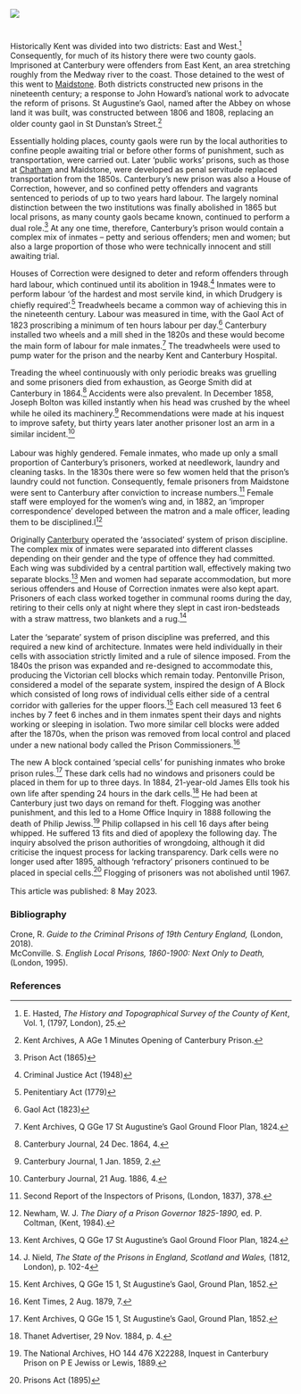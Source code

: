 <a href="https://beta.kent-maps.online"><img src="https://beta.kent-maps.online/juncture/ve-button.png"></a>
<param ve-config title="Canterbury Gaol in the Nineteenth Century" author="Dr Maryse Tennant" layout="vtl" 
banner="https://raw.githubusercontent.com/kent-map/images/main/banners/19c.jpg">

<param ve-entity eid="Q213180" aliases="Maidstone">

#

Historically Kent was divided into two districts: East and West.[^ref1]  Consequently, for much of its history there were two county gaols. Imprisoned at Canterbury were offenders from East Kent, an area stretching roughly from the Medway river to the coast. Those detained to the west of this went to [Maidstone](/19c/19c-convicts-maidstone/). Both districts constructed new prisons in the nineteenth century; a response to John Howard’s national work to advocate the reform of prisons. St Augustine’s Gaol, named after the Abbey on whose land it was built, was constructed between 1806 and 1808, replacing an older county gaol in St Dunstan’s Street.[^ref2]  
<param ve-image url="https://stor.artstor.org/stor/8b87d15d-5d86-4784-ab72-8dad919689c2" label="Letter to the Gaol, St Augustine's Canterbury" attribution="Martin Crowther">

Essentially holding places, county gaols were run by the local authorities to confine people awaiting trial or before other forms of punishment, such as transportation, were carried out. Later ‘public works’ prisons, such as those at [Chatham](/19c/19c-convicts-chatham/) and Maidstone, were developed as penal servitude replaced transportation from the 1850s. Canterbury’s new prison was also a House of Correction, however, and so confined petty offenders and vagrants sentenced to periods of up to two years hard labour. The largely nominal distinction between the two institutions was finally abolished in 1865 but local prisons, as many county gaols became known, continued to perform a dual role.[^ref3]  At any one time, therefore, Canterbury’s prison would contain a complex mix of inmates – petty and serious offenders; men and women; but also a large proportion of those who were technically innocent and still awaiting trial. 
<param ve-image url="https://upload.wikimedia.org/wikipedia/commons/d/d7/Former_gaol%2C_Canterbury_-_geograph.org.uk_-_4225814.jpg" label="Former Gaol, Canterbury" attribution="Stephen Craven, via Wikimedia Commons" license="CC BY-SA 2.0">
  
Houses of Correction were designed to deter and reform offenders through hard labour, which continued until its abolition in 1948.[^ref4]  Inmates were to perform labour ‘of the hardest and most servile kind, in which Drudgery is chiefly required’.[^ref5]  Treadwheels became a common way of achieving this in the nineteenth century. Labour was measured in time, with the Gaol Act of 1823 proscribing a minimum of ten hours labour per day.[^ref6]  Canterbury installed two wheels and a mill shed in the 1820s and these would become the main form of labour for male inmates.[^ref7]  The treadwheels were used to pump water for the prison and the nearby Kent and Canterbury Hospital.
<param ve-image url="https://upload.wikimedia.org/wikipedia/commons/d/d8/The_main_road_outside_the_Kent_and_Canterbury_Hospital%2C_Cant_Wellcome_L0006873.jpg" label="The main road outside the Kent and Canterbury Hospital, Canterbury. Line engraving by G. Dawe after C. Dillon." attribution="Wellcome Collection">

Treading the wheel continuously with only periodic breaks was gruelling and some prisoners died from exhaustion, as George Smith did at Canterbury in 1864.[^ref8]  Accidents were also prevalent. In December 1858, Joseph Bolton was killed instantly when his head was crushed by the wheel while he oiled its machinery.[^ref9]  Recommendations were made at his inquest to improve safety, but thirty years later another prisoner lost an arm in a similar incident.[^ref10]  
<br>
Labour was highly gendered. Female inmates, who made up only a small proportion of Canterbury’s prisoners, worked at needlework, laundry and cleaning tasks. In the 1830s there were so few women held that the prison’s laundry could not function. Consequently, female prisoners from Maidstone were sent to Canterbury after conviction to increase numbers.[^ref11]  Female staff were employed for the women’s wing and, in 1882, an ‘improper correspondence’ developed between the matron and a male officer, leading them to be disciplined.l[^ref12] 
<param ve-image url="https://upload.wikimedia.org/wikipedia/commons/9/96/Pentonville_Prison_Treadmill_1895.jpg" label="Treadmill at Pentonville Prison, 1895, showing what Canterbury Gaol treadmill may have been like" attribution="Public domain, via Wikimedia Commons">

Originally [Canterbury](/19c/19c-canterbury/) operated the ‘associated’ system of prison discipline. The complex mix of inmates were separated into different classes depending on their gender and the type of offence they had committed. Each wing was subdivided by a central partition wall, effectively making two separate blocks.[^ref13]  Men and women had separate accommodation, but more serious offenders and House of Correction inmates were also kept apart. Prisoners of each class worked together in communal rooms during the day, retiring to their cells only at night where they slept in cast iron-bedsteads with a straw mattress, two blankets and a rug.[^ref14]  
<br>
Later the ‘separate’ system of prison discipline was preferred, and this required a new kind of architecture. Inmates were held individually in their cells with association strictly limited and a rule of silence imposed.  From the 1840s the prison was expanded and re-designed to accommodate this, producing the Victorian cell blocks which remain today. Pentonville Prison, considered a model of the separate system, inspired the design of A Block which consisted of long rows of individual cells either side of a central corridor with galleries for the upper floors.[^ref15]  Each cell measured 13 feet 6 inches by 7 feet 6 inches and in them inmates spent their days and nights working or sleeping in isolation. Two more similar cell blocks were added after the 1870s, when the prison was removed from local control and placed under a new national body called the Prison Commissioners.[^ref16]  
<param ve-image url="https://stor.artstor.org/stor/6e9cc957-61b9-4342-b8e2-ef7ae7980680" label="Canterbury Prison" attribution="Michelle Crowther">

The new A block contained ‘special cells’ for punishing inmates who broke prison rules.[^ref17]  These dark cells had no windows and prisoners could be placed in them for up to three days. In 1884, 21-year-old James Ells took his own life after spending 24 hours in the dark cells.[^ref18]  He had been at Canterbury just two days on remand for theft. Flogging was another punishment, and this led to a Home Office Inquiry in 1888 following the death of Philip Jewiss.[^ref19]  Philip collapsed in his cell 16 days after being whipped. He suffered 13 fits and died of apoplexy the following day. The inquiry absolved the prison authorities of wrongdoing, although it did criticise the inquest process for lacking transparency. Dark cells were no longer used after 1895, although ‘refractory’ prisoners continued to be placed in special cells.[^ref20]  Flogging of prisoners was not abolished until 1967.  
<br>
This article was published: 8 May 2023.
<param ve-image url="https://upload.wikimedia.org/wikipedia/commons/thumb/1/1e/Prison_rules_%28convict_prisons%29_-_draft_of_rules_proposed_to_be_made_under_the_Prison_Act%2C_1898_%28IA_b22333770%29.pdf/page21-1050px-Prison_rules_%28convict_prisons%29_-_draft_of_rules_proposed_to_be_made_under_the_Prison_Act%2C_1898_%28IA_b22333770%29.pdf.jpg" label="Prison rules (convict prisons) - draft of rules proposed to be made under the Prison Act, 1898" attribution="Great Britain. Home OfficeRoyal College of Surgeons of England, Public domain, via Wikimedia Commons">

### Bibliography

Crone, R. _Guide to the Criminal Prisons of 19th Century England,_ (London, 2018).   
McConville. S. _English Local Prisons, 1860-1900: Next Only to Death,_ (London, 1995).

### References

[^ref1]:  E. Hasted, _The History and Topographical Survey of the County of Kent_, Vol. 1, (1797, London), 25.
[^ref2]:  Kent Archives, A AGe 1 Minutes Opening of Canterbury Prison.
[^ref3]:  Prison Act (1865)
[^ref4]:  Criminal Justice Act (1948)
[^ref5]:  Penitentiary Act (1779)
[^ref6]:  Gaol Act (1823)
[^ref7]:  Kent Archives, Q GGe 17 St Augustine’s Gaol Ground Floor Plan, 1824.
[^ref8]:  Canterbury Journal, 24 Dec. 1864, 4.
[^ref9]:  Canterbury Journal, 1 Jan. 1859, 2.
[^ref10]: Canterbury Journal, 21 Aug. 1886, 4.
[^ref11]: Second Report of the Inspectors of Prisons, (London, 1837), 378.
[^ref12]: Newham, W. J. _The  Diary of a Prison Governor 1825-1890,_ ed. P. Coltman, (Kent, 1984).
[^ref13]: Kent Archives, Q GGe 17 St Augustine’s Gaol Ground Floor Plan, 1824.
[^ref14]: J. Nield, _The State of the Prisons in England, Scotland and Wales,_ (1812, London), p. 102-4
[^ref15]:  Kent Archives, Q GGe 15 1, St Augustine’s Gaol, Ground Plan, 1852.
[^ref16]:  Kent Times, 2 Aug. 1879, 7.
[^ref17]:  Kent Archives, Q GGe 15 1, St Augustine’s Gaol, Ground Plan, 1852.
[^ref18]:  Thanet Advertiser, 29 Nov. 1884, p. 4.
[^ref19]:  The National Archives, HO 144 476 X22288, Inquest in Canterbury Prison on P E Jewiss or Lewis, 1889.
[^ref20]:  Prisons Act (1895)
[^ref21]:  Criminal Justice Act (1967)
